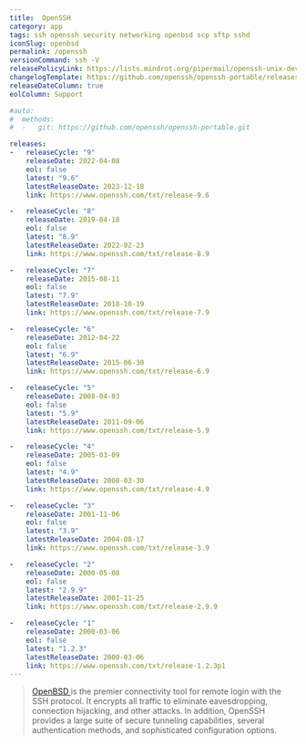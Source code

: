 ```yaml
---
title:  OpenSSH
category: app
tags: ssh openssh security networking openbsd scp sftp sshd
iconSlug: openbsd
permalink: /openssh
versionCommand: ssh -V
releasePolicyLink: https://lists.mindrot.org/pipermail/openssh-unix-dev/2023-October/040973.html
changelogTemplate: https://github.com/openssh/openssh-portable/releases/tag/__LATEST__
releaseDateColumn: true
eolColumn: Support

#auto:
#  methods:
#  -   git: https://github.com/openssh/openssh-portable.git

releases:
-   releaseCycle: "9"
    releaseDate: 2022-04-08
    eol: false
    latest: "9.6"
    latestReleaseDate: 2023-12-18
    link: https://www.openssh.com/txt/release-9.6

-   releaseCycle: "8"
    releaseDate: 2019-04-18 
    eol: false
    latest: "8.9"
    latestReleaseDate: 2022-02-23
    link: https://www.openssh.com/txt/release-8.9

-   releaseCycle: "7"
    releaseDate: 2015-08-11
    eol: false
    latest: "7.9"
    latestReleaseDate: 2018-10-19
    link: https://www.openssh.com/txt/release-7.9

-   releaseCycle: "6"
    releaseDate: 2012-04-22
    eol: false
    latest: "6.9"
    latestReleaseDate: 2015-06-30
    link: https://www.openssh.com/txt/release-6.9

-   releaseCycle: "5"
    releaseDate: 2008-04-03
    eol: false
    latest: "5.9"
    latestReleaseDate: 2011-09-06
    link: https://www.openssh.com/txt/release-5.9

-   releaseCycle: "4"
    releaseDate: 2005-03-09
    eol: false
    latest: "4.9"
    latestReleaseDate: 2008-03-30
    link: https://www.openssh.com/txt/release-4.9

-   releaseCycle: "3"
    releaseDate: 2001-11-06
    eol: false
    latest: "3.9"
    latestReleaseDate: 2004-08-17
    link: https://www.openssh.com/txt/release-3.9

-   releaseCycle: "2"
    releaseDate: 2000-05-08
    eol: false
    latest: "2.9.9"
    latestReleaseDate: 2001-11-25
    link: https://www.openssh.com/txt/release-2.9.9

-   releaseCycle: "1"
    releaseDate: 2000-03-06
    eol: false
    latest: "1.2.3"
    latestReleaseDate: 2000-03-06
    link: https://www.openssh.com/txt/release-1.2.3p1
---
```


> [ OpenBSD ](https://www.openssh.com/) is the premier connectivity tool for remote login with the SSH protocol. It encrypts all traffic to eliminate eavesdropping, connection hijacking, and other attacks. In addition, OpenSSH provides a large suite of secure tunneling capabilities, several authentication methods, and sophisticated configuration options. 
